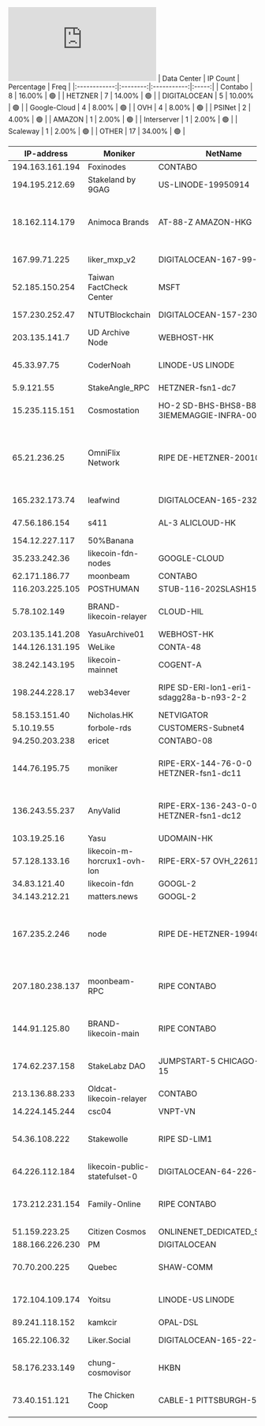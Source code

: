 ![Diagramm](https://github.com/obajay/StateSync-snapshots/blob/main/Projects/Likecoin/1/README.md)
| Data Center | IP Count | Percentage | Freq |
|:------------:|:--------:|:-----------:|:-----:|
| Contabo | 8 | 16.00% | 🟢 |
| HETZNER | 7 | 14.00% | 🟢 |
| DIGITALOCEAN | 5 | 10.00% | 🟢 |
| Google-Cloud | 4 | 8.00% | 🟢 |
| OVH | 4 | 8.00% | 🟢 |
| PSINet | 2 | 4.00% | 🟢 |
| AMAZON | 1 | 2.00% | 🟢 |
| Interserver | 1 | 2.00% | 🟢 |
| Scaleway | 1 | 2.00% | 🟢 |
| OTHER | 17 | 34.00% | 🟢 |

<!-- START_TABLE -->
| IP-address | Moniker | NetName | Organization |
|-------------|-------------|-------------|-------------|
| 194.163.161.194 | Foxinodes | CONTABO |  |
| 194.195.212.69 | Stakeland by 9GAG | US-LINODE-19950914 | Linode, LLC |
| 18.162.114.179 | Animoca Brands | AT-88-Z AMAZON-HKG | Amazon Technologies Inc. Amazon Data Services Hong Kong |
| 167.99.71.225 | liker_mxp_v2 | DIGITALOCEAN-167-99-0-0 | DigitalOcean, LLC |
| 52.185.150.254 | Taiwan FactCheck Center | MSFT | Microsoft Corporation |
| 157.230.252.47 | NTUTBlockchain | DIGITALOCEAN-157-230-0-0 | DigitalOcean, LLC |
| 203.135.141.7 | UD Archive Node | WEBHOST-HK |  |
| 45.33.97.75 | CoderNoah | LINODE-US LINODE | Akamai Technologies, Inc. Linode |
| 5.9.121.55 | StakeAngle_RPC | HETZNER-fsn1-dc7 |  |
| 15.235.115.151 | Cosmostation | HO-2 SD-BHS-BHS8-B811B-3IEMEMAGGIE-INFRA-002-1-2 | OVH Hosting, Inc. OVH Hosting, Inc. |
| 65.21.236.25 | OmniFlix Network | RIPE DE-HETZNER-20010926 | RIPE Network Coordination Centre Hetzner Online GmbH Hetzner Online GmbH |
| 165.232.173.74 | leafwind | DIGITALOCEAN-165-232-32-0 | DigitalOcean, LLC |
| 47.56.186.154 | s411 | AL-3 ALICLOUD-HK | Alibaba Cloud LLC |
| 154.12.227.117 | 50%Banana |  |  |
| 35.233.242.36 | likecoin-fdn-nodes | GOOGLE-CLOUD | Google LLC |
| 62.171.186.77 | moonbeam | CONTABO | Contabo GmbH |
| 116.203.225.105 | POSTHUMAN | STUB-116-202SLASH15 |  |
| 5.78.102.149 | BRAND-likecoin-relayer | CLOUD-HIL | Hetzner Online GmbH Hetzner Online GmbH |
| 203.135.141.208 | YasuArchive01 | WEBHOST-HK |  |
| 144.126.131.195 | WeLike | CONTA-48 | Contabo Inc. |
| 38.242.143.195 | likecoin-mainnet | COGENT-A | PSINet, Inc. |
| 198.244.228.17 | web34ever | RIPE SD-ERI-lon1-eri1-sdagg28a-b-n93-2-2 | RIPE Network Coordination Centre OVH Ltd |
| 58.153.151.40 | Nicholas.HK | NETVIGATOR |  |
| 5.10.19.55 | forbole-rds | CUSTOMERS-Subnet4 |  |
| 94.250.203.238 | ericet | CONTABO-08 | Contabo GmbH |
| 144.76.195.75 | moniker | RIPE-ERX-144-76-0-0 HETZNER-fsn1-dc11 | RIPE Network Coordination Centre Hetzner Online GmbH |
| 136.243.55.237 | AnyValid | RIPE-ERX-136-243-0-0 HETZNER-fsn1-dc12 | RIPE Network Coordination Centre Hetzner Online GmbH |
| 103.19.25.16 | Yasu | UDOMAIN-HK |  |
| 57.128.133.16 | likecoin-m-horcrux1-ovh-lon | RIPE-ERX-57 OVH_226110557 | RIPE Network Coordination Centre OVH Ltd |
| 34.83.121.40 | likecoin-fdn | GOOGL-2 | Google LLC |
| 34.143.212.21 | matters.news | GOOGL-2 | Google LLC |
| 167.235.2.246 | node | RIPE DE-HETZNER-19940405 | RIPE Network Coordination Centre Hetzner Online GmbH Hetzner Online GmbH |
| 207.180.238.137 | moonbeam-RPC | RIPE CONTABO | RIPE Network Coordination Centre Contabo GmbH |
| 144.91.125.80 | BRAND-likecoin-main | RIPE CONTABO | RIPE Network Coordination Centre Contabo GmbH |
| 174.62.237.158 | StakeLabz DAO | JUMPSTART-5 CHICAGO-CPE-15 | Comcast Cable Communications, LLC |
| 213.136.88.233 | Oldcat-likecoin-relayer | CONTABO | Contabo GmbH |
| 14.224.145.244 | csc04 | VNPT-VN |  |
| 54.36.108.222 | Stakewolle | RIPE SD-LIM1 | RIPE Network Coordination Centre OVH GmbH |
| 64.226.112.184 | likecoin-public-statefulset-0 | DIGITALOCEAN-64-226-64-0 | DigitalOcean, LLC |
| 173.212.231.154 | Family-Online | RIPE CONTABO | RIPE Network Coordination Centre Contabo GmbH |
| 51.159.223.25 | Citizen Cosmos | ONLINENET_DEDICATED_SERVERS | Scaleway |
| 188.166.226.230 | PM | DIGITALOCEAN |  |
| 70.70.200.225 | Quebec | SHAW-COMM | Shaw Communications Inc. |
| 172.104.109.174 | Yoitsu | LINODE-US LINODE | Akamai Technologies, Inc. Linode |
| 89.241.118.152 | kamkcir | OPAL-DSL |  |
| 165.22.106.32 | Liker.Social | DIGITALOCEAN-165-22-0-0 | DigitalOcean, LLC |
| 58.176.233.149 | chung-cosmovisor | HKBN | Hong Kong Broadband Network Ltd |
| 73.40.151.121 | The Chicken Coop | CABLE-1 PITTSBURGH-5 | Comcast Cable Communications, LLC |

<!-- END_TABLE -->